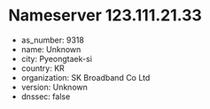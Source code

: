 # Nameserver 123.111.21.33

* as_number: 9318
* name: Unknown
* city: Pyeongtaek-si
* country: KR
* organization: SK Broadband Co Ltd
* version: Unknown
* dnssec: false
